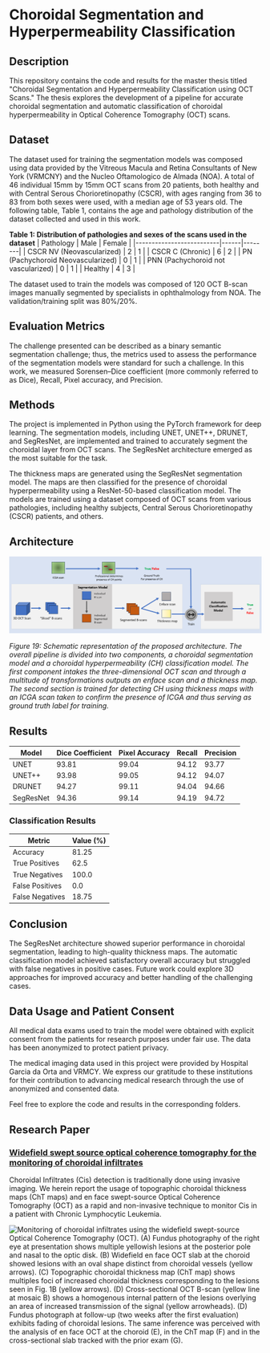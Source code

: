 # Choroidal Segmentation and Hyperpermeability Classification

## Description
This repository contains the code and results for the master thesis titled "Choroidal Segmentation and Hyperpermeability Classification using OCT Scans." The thesis explores the development of a pipeline for accurate choroidal segmentation and automatic classification of choroidal hyperpermeability in Optical Coherence Tomography (OCT) scans.

## Dataset

The dataset used for training the segmentation models was composed using data provided by the Vitreous Macula and Retina Consultants of New York (VRMCNY) and the Nucleo Oftamologico de Almada (NOA). A total of 46 individual 15mm by 15mm OCT scans from 20 patients, both healthy and with Central Serous Chorioretinopathy (CSCR), with ages ranging from 36 to 83 from both sexes were used, with a median age of 53 years old. The following table, Table 1, contains the age and pathology distribution of the dataset collected and used in this work.

**Table 1: Distribution of pathologies and sexes of the scans used in the dataset**
| Pathology                | Male | Female |
|--------------------------|------|--------|
| CSCR NV (Neovascularized) | 2    | 1      |
| CSCR C (Chronic)          | 6    | 2      |
| PN (Pachychoroid Neovascularized) | 0 | 1      |
| PNN (Pachychoroid not vascularized) | 0 | 1      |
| Healthy                  | 4    | 3      |

The dataset used to train the models was composed of 120 OCT B-scan images manually segmented by specialists in ophthalmology from NOA. The validation/training split was 80%/20%.

## Evaluation Metrics

The challenge presented can be described as a binary semantic segmentation challenge; thus, the metrics used to assess the performance of the segmentation models were standard for such a challenge. In this work, we measured Sorensen–Dice coefficient (more commonly referred to as Dice), Recall, Pixel accuracy, and Precision.

## Methods
The project is implemented in Python using the PyTorch framework for deep learning. The segmentation models, including UNET, UNET++, DRUNET, and SegResNet, are implemented and trained to accurately segment the choroidal layer from OCT scans. The SegResNet architecture emerged as the most suitable for the task.

The thickness maps are generated using the SegResNet segmentation model. The maps are then classified for the presence of choroidal hyperpermeability using a ResNet-50-based classification model. The models are trained using a dataset composed of OCT scans from various pathologies, including healthy subjects, Central Serous Chorioretinopathy (CSCR) patients, and others.

## Architecture
![Schematic representation of the proposed architecture](resources/architecture.png)

*Figure 19: Schematic representation of the proposed architecture. The overall pipeline is divided into two components, a choroidal segmentation model and a choroidal hyperpermeability (CH) classification model. The first component intakes the three-dimensional OCT scan and through a multitude of transformations outputs an enface scan and a thickness map. The second section is trained for detecting CH using thickness maps with an ICGA scan taken to confirm the presence of ICGA and thus serving as ground truth label for training.*


## Results

| Model        | Dice Coefficient | Pixel Accuracy | Recall | Precision |
|--------------|------------------|----------------|--------|-----------|
| UNET         | 93.81            | 99.04          | 94.12  | 93.77     |
| UNET++       | 93.98            | 99.05          | 94.12  | 94.07     |
| DRUNET       | 94.27            | 99.11          | 94.04  | 94.66     |
| SegResNet    | 94.36            | 99.14          | 94.19  | 94.72     |

### Classification Results

| Metric          | Value (%)  |
|-----------------|------------|
| Accuracy        | 81.25      |
| True Positives  | 62.5       |
| True Negatives  | 100.0      |
| False Positives | 0.0        |
| False Negatives | 18.75      |

## Conclusion
The SegResNet architecture showed superior performance in choroidal segmentation, leading to high-quality thickness maps. The automatic classification model achieved satisfactory overall accuracy but struggled with false negatives in positive cases. Future work could explore 3D approaches for improved accuracy and better handling of the challenging cases.

## Data Usage and Patient Consent

All medical data exams used to train the model were obtained with explicit consent from the patients for research purposes under fair use. The data has been anonymized to protect patient privacy.

The medical imaging data used in this project were provided by Hospital Garcia da Orta and VRMCY. We express our gratitude to these institutions for their contribution to advancing medical research through the use of anonymized and consented data.


Feel free to explore the code and results in the corresponding folders.

## Research Paper

### [Widefield swept source optical coherence tomography for the monitoring of choroidal infiltrates](https://www.sciencedirect.com/science/article/pii/S2451993624001890?via%3Dihub#fig1)

Choroidal Infiltrates (Cis) detection is traditionally done using invasive imaging. We herein report the usage of topographic choroidal thickness maps (ChT maps) and en face swept-source Optical Coherence Tomography (OCT) as a rapid and non-invasive technique to monitor Cis in a patient with Chronic Lymphocytic Leukemia.

![Monitoring of choroidal infiltrates using the widefield swept-source Optical Coherence Tomography (OCT). (A) Fundus photography of the right eye at presentation shows multiple yellowish lesions at the posterior pole and nasal to the optic disk. (B) Widefield en face OCT slab at the choroid showed lesions with an oval shape distinct from choroidal vessels (yellow arrows). (C) Topographic choroidal thickness map (ChT map) shows multiples foci of increased choroidal thickness corresponding to the lesions seen in Fig. 1B (yellow arrows). (D) Cross-sectional OCT B-scan (yellow line at mosaic B) shows a homogenous internal pattern of the lesions overlying an area of increased transmission of the signal (yellow arrowheads). (D) Fundus photograph at follow-up (two weeks after the first evaluation) exhibits fading of choroidal lesions. The same inference was perceived with the analysis of en face OCT at the choroid (E), in the ChT map (F) and in the cross-sectional slab tracked with the prior exam (G).](resources/paper_img.png)

